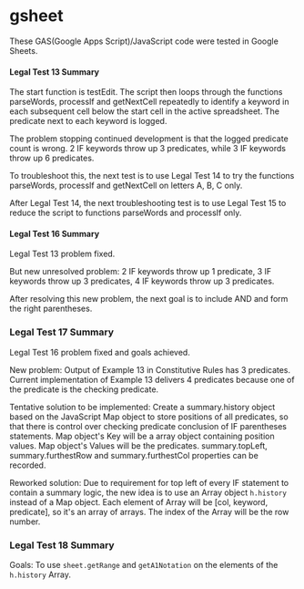# gsheet
These GAS(Google Apps Script)/JavaScript code were tested in Google Sheets.



#### Legal Test 13 Summary
The start function is testEdit.  The script then loops through the functions parseWords, processIf and getNextCell repeatedly to identify a keyword in each subsequent cell below the start cell in the active spreadsheet.  The predicate next to each keyword is logged.

The problem stopping continued development is that the logged predicate count is wrong.  2 IF keywords throw up 3 predicates, while 3 IF keywords throw up 6 predicates.

To troubleshoot this, the next test is to use Legal Test 14 to try the functions parseWords, processIf and getNextCell on letters A, B, C only.

After Legal Test 14, the next troubleshooting test is to use Legal Test 15 to reduce the script to functions parseWords and processIf only.
#### Legal Test 16 Summary
Legal Test 13 problem fixed.

But new unresolved problem: 2 IF keywords throw up 1 predicate, 3 IF keywords throw up 3 predicates, 4 IF keywords throw up 3 predicates.

After resolving this new problem, the next goal is to include AND and form the right parentheses.
### Legal Test 17 Summary
Legal Test 16 problem fixed and goals achieved.

New problem: Output of Example 13 in Constitutive Rules has 3 predicates.  Current implementation of Example 13 delivers 4 predicates because one of the predicate is the checking predicate.

Tentative solution to be implemented: Create a summary.history object based on the JavaScript Map object to store positions of all predicates, so that there is control over checking predicate conclusion of IF parentheses statements.  Map object's Key will be a array object containing position values.  Map object's Values will be the predicates.  summary.topLeft, summary.furthestRow and summary.furthestCol properties can be recorded.

Reworked solution: Due to requirement for top left of every IF statement to contain a summary logic, the new idea is to use an Array object `h.history` instead of a Map object.  Each element of Array will be [col, keyword, predicate], so it's an array of arrays.  The index of the Array will be the row number.
### Legal Test 18 Summary
Goals: To use `sheet.getRange` and `getA1Notation` on the elements of the `h.history` Array.

